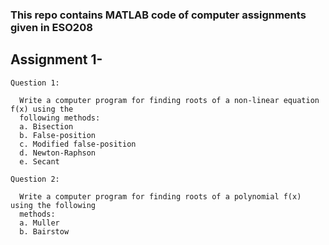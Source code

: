 ### This repo contains MATLAB code of computer assignments given in ESO208

## Assignment 1-

    Question 1:
   
      Write a computer program for finding roots of a non-linear equation f(x) using the
      following methods:
      a. Bisection
      b. False-position
      c. Modified false-position
      d. Newton-Raphson
      e. Secant
     
    Question 2:
   
      Write a computer program for finding roots of a polynomial f(x) using the following
      methods:
      a. Muller
      b. Bairstow

